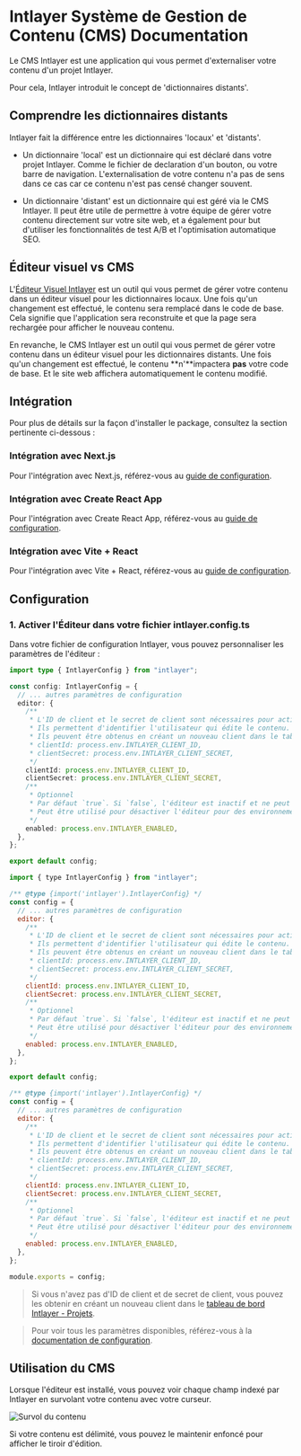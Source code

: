 # Intlayer Système de Gestion de Contenu (CMS) Documentation

Le CMS Intlayer est une application qui vous permet d'externaliser votre contenu d'un projet Intlayer.

Pour cela, Intlayer introduit le concept de 'dictionnaires distants'.

## Comprendre les dictionnaires distants

Intlayer fait la différence entre les dictionnaires 'locaux' et 'distants'.

- Un dictionnaire 'local' est un dictionnaire qui est déclaré dans votre projet Intlayer. Comme le fichier de declaration d'un bouton, ou votre barre de navigation. L'externalisation de votre contenu n'a pas de sens dans ce cas car ce contenu n'est pas censé changer souvent.

- Un dictionnaire 'distant' est un dictionnaire qui est géré via le CMS Intlayer. Il peut être utile de permettre à votre équipe de gérer votre contenu directement sur votre site web, et a également pour but d'utiliser les fonctionnalités de test A/B et l'optimisation automatique SEO.

## Éditeur visuel vs CMS

L'[Éditeur Visuel Intlayer](https://github.com/aymericzip/intlayer/blob/main/docs/fr/intlayer_visual_editor.md) est un outil qui vous permet de gérer votre contenu dans un éditeur visuel pour les dictionnaires locaux. Une fois qu'un changement est effectué, le contenu sera remplacé dans le code de base. Cela signifie que l'application sera reconstruite et que la page sera rechargée pour afficher le nouveau contenu.

En revanche, le CMS Intlayer est un outil qui vous permet de gérer votre contenu dans un éditeur visuel pour les dictionnaires distants. Une fois qu'un changement est effectué, le contenu **n'**impactera **pas** votre code de base. Et le site web affichera automatiquement le contenu modifié.

## Intégration

Pour plus de détails sur la façon d'installer le package, consultez la section pertinente ci-dessous :

### Intégration avec Next.js

Pour l'intégration avec Next.js, référez-vous au [guide de configuration](https://github.com/aymericzip/intlayer/blob/main/docs/fr/intlayer_with_nextjs_15.md).

### Intégration avec Create React App

Pour l'intégration avec Create React App, référez-vous au [guide de configuration](https://github.com/aymericzip/intlayer/blob/main/docs/fr/intlayer_with_create_react_app.md).

### Intégration avec Vite + React

Pour l'intégration avec Vite + React, référez-vous au [guide de configuration](https://github.com/aymericzip/intlayer/blob/main/docs/fr/intlayer_with_vite+react.md).

## Configuration

### 1. Activer l'Éditeur dans votre fichier intlayer.config.ts

Dans votre fichier de configuration Intlayer, vous pouvez personnaliser les paramètres de l'éditeur :

```typescript fileName="intlayer.config.ts" codeFormat="typescript"
import type { IntlayerConfig } from "intlayer";

const config: IntlayerConfig = {
  // ... autres paramètres de configuration
  editor: {
    /**
     * L'ID de client et le secret de client sont nécessaires pour activer l'éditeur.
     * Ils permettent d'identifier l'utilisateur qui édite le contenu.
     * Ils peuvent être obtenus en créant un nouveau client dans le tableau de bord Intlayer - Projets (https://intlayer.org/dashboard/projects).
     * clientId: process.env.INTLAYER_CLIENT_ID,
     * clientSecret: process.env.INTLAYER_CLIENT_SECRET,
     */
    clientId: process.env.INTLAYER_CLIENT_ID,
    clientSecret: process.env.INTLAYER_CLIENT_SECRET,
    /**
     * Optionnel
     * Par défaut `true`. Si `false`, l'éditeur est inactif et ne peut pas être accessible.
     * Peut être utilisé pour désactiver l'éditeur pour des environnements spécifiques pour des raisons de sécurité, comme la production.
     */
    enabled: process.env.INTLAYER_ENABLED,
  },
};

export default config;
```

```javascript fileName="intlayer.config.mjs" codeFormat="esm"
import { type IntlayerConfig } from "intlayer";

/** @type {import('intlayer').IntlayerConfig} */
const config = {
  // ... autres paramètres de configuration
  editor: {
    /**
     * L'ID de client et le secret de client sont nécessaires pour activer l'éditeur.
     * Ils permettent d'identifier l'utilisateur qui édite le contenu.
     * Ils peuvent être obtenus en créant un nouveau client dans le tableau de bord Intlayer - Projets (https://intlayer.org/dashboard/projects).
     * clientId: process.env.INTLAYER_CLIENT_ID,
     * clientSecret: process.env.INTLAYER_CLIENT_SECRET,
     */
    clientId: process.env.INTLAYER_CLIENT_ID,
    clientSecret: process.env.INTLAYER_CLIENT_SECRET,
    /**
     * Optionnel
     * Par défaut `true`. Si `false`, l'éditeur est inactif et ne peut pas être accessible.
     * Peut être utilisé pour désactiver l'éditeur pour des environnements spécifiques pour des raisons de sécurité, comme la production.
     */
    enabled: process.env.INTLAYER_ENABLED,
  },
};

export default config;
```

```javascript fileName="intlayer.config.cjs" codeFormat="commonjs"
/** @type {import('intlayer').IntlayerConfig} */
const config = {
  // ... autres paramètres de configuration
  editor: {
    /**
     * L'ID de client et le secret de client sont nécessaires pour activer l'éditeur.
     * Ils permettent d'identifier l'utilisateur qui édite le contenu.
     * Ils peuvent être obtenus en créant un nouveau client dans le tableau de bord Intlayer - Projets (https://intlayer.org/dashboard/projects).
     * clientId: process.env.INTLAYER_CLIENT_ID,
     * clientSecret: process.env.INTLAYER_CLIENT_SECRET,
     */
    clientId: process.env.INTLAYER_CLIENT_ID,
    clientSecret: process.env.INTLAYER_CLIENT_SECRET,
    /**
     * Optionnel
     * Par défaut `true`. Si `false`, l'éditeur est inactif et ne peut pas être accessible.
     * Peut être utilisé pour désactiver l'éditeur pour des environnements spécifiques pour des raisons de sécurité, comme la production.
     */
    enabled: process.env.INTLAYER_ENABLED,
  },
};

module.exports = config;
```

> Si vous n'avez pas d'ID de client et de secret de client, vous pouvez les obtenir en créant un nouveau client dans le [tableau de bord Intlayer - Projets](https://intlayer.org/dashboard/projects).

> Pour voir tous les paramètres disponibles, référez-vous à la [documentation de configuration](https://github.com/aymericzip/intlayer/blob/main/docs/fr/configuration.md).

## Utilisation du CMS

Lorsque l'éditeur est installé, vous pouvez voir chaque champ indexé par Intlayer en survolant votre contenu avec votre curseur.

![Survol du contenu](https://github.com/aymericzip/intlayer/blob/main/docs/assets/intlayer_editor_hover_content.png)

Si votre contenu est délimité, vous pouvez le maintenir enfoncé pour afficher le tiroir d'édition.
